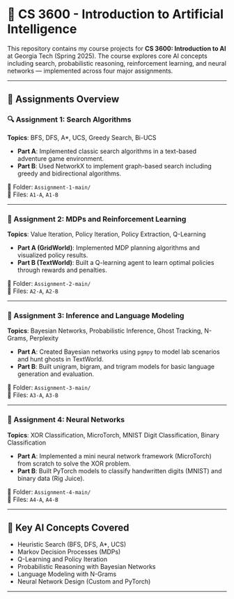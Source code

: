 # 🤖 CS 3600 - Introduction to Artificial Intelligence

This repository contains my course projects for **CS 3600: Introduction to AI** at Georgia Tech (Spring 2025). The course explores core AI concepts including search, probabilistic reasoning, reinforcement learning, and neural networks — implemented across four major assignments.

---

## 📂 Assignments Overview

### 🔍 Assignment 1: Search Algorithms
**Topics**: BFS, DFS, A*, UCS, Greedy Search, Bi-UCS

- **Part A**: Implemented classic search algorithms in a text-based adventure game environment.
- **Part B**: Used NetworkX to implement graph-based search including greedy and bidirectional algorithms.

📁 Folder: `Assignment-1-main/`  
📄 Files: `A1-A`, `A1-B`

---

### 🧠 Assignment 2: MDPs and Reinforcement Learning
**Topics**: Value Iteration, Policy Iteration, Policy Extraction, Q-Learning

- **Part A (GridWorld)**: Implemented MDP planning algorithms and visualized policy results.
- **Part B (TextWorld)**: Built a Q-learning agent to learn optimal policies through rewards and penalties.

📁 Folder: `Assignment-2-main/`  
📄 Files: `A2-A`, `A2-B`

---

### 🔎 Assignment 3: Inference and Language Modeling
**Topics**: Bayesian Networks, Probabilistic Inference, Ghost Tracking, N-Grams, Perplexity

- **Part A**: Created Bayesian networks using `pgmpy` to model lab scenarios and hunt ghosts in TextWorld.
- **Part B**: Built unigram, bigram, and trigram models for basic language generation and evaluation.

📁 Folder: `Assignment-3-main/`  
📄 Files: `A3-A`, `A3-B`

---

### 🧬 Assignment 4: Neural Networks
**Topics**: XOR Classification, MicroTorch, MNIST Digit Classification, Binary Classification

- **Part A**: Implemented a mini neural network framework (MicroTorch) from scratch to solve the XOR problem.
- **Part B**: Built PyTorch models to classify handwritten digits (MNIST) and binary data (Rig Juice).

📁 Folder: `Assignment-4-main/`  
📄 Files: `A4-A`, `A4-B`

---

## 🧠 Key AI Concepts Covered

- Heuristic Search (BFS, DFS, A*, UCS)
- Markov Decision Processes (MDPs)
- Q-Learning and Policy Iteration
- Probabilistic Reasoning with Bayesian Networks
- Language Modeling with N-Grams
- Neural Network Design (Custom and PyTorch)

---
